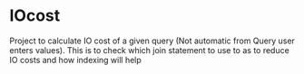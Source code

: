 # IOcost
Project to calculate IO cost of a given query (Not automatic from Query user enters values). This is to check which join statement to use to as to reduce IO costs and how indexing will help
